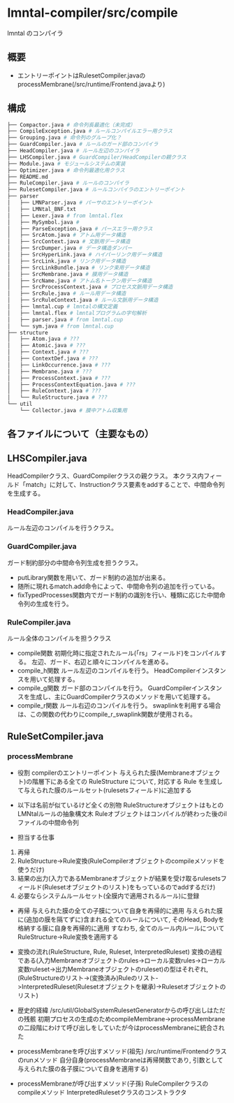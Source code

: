 # lmntal-compiler/src/compile

lmntal のコンパイラ

## 概要

- エントリーポイントはRulesetCompiler.javaのprocessMembrane(/src/runtime/Frontend.javaより)

## 構成

```sh
├── Compactor.java # 命令列長最適化（未完成）
├── CompileException.java # ルールコンパイルエラー用クラス
├── Grouping.java # 命令列のグループ化？
├── GuardCompiler.java # ルールのガード部のコンパイラ
├── HeadCompiler.java # ルール左辺のコンパイラ
├── LHSCompiler.java # GuardCompiler/HeadCompilerの親クラス
├── Module.java # モジュールシステムの実装
├── Optimizer.java # 命令列最適化用クラス
├── README.md
├── RuleCompiler.java # ルールのコンパイラ
├── RulesetCompiler.java # ルールコンパイラのエントリーポイント
├── parser
│   ├── LMNParser.java # パーサのエントリーポイント
│   ├── LMNtal_BNF.txt
│   ├── Lexer.java # from lmntal.flex
│   ├── MySymbol.java # 
│   ├── ParseException.java # パースエラー用クラス
│   ├── SrcAtom.java # アトム用データ構造
│   ├── SrcContext.java # 文脈用データ構造
│   ├── SrcDumper.java # データ構造ダンパー
│   ├── SrcHyperLink.java # ハイパーリンク用データ構造
│   ├── SrcLink.java # リンク用データ構造
│   ├── SrcLinkBundle.java # リンク束用データ構造
│   ├── SrcMembrane.java # 膜用データ構造
│   ├── SrcName.java # アトム名トークン用データ構造
│   ├── SrcProcessContext.java # プロセス文脈用データ構造
│   ├── SrcRule.java # ルール用データ構造
│   ├── SrcRuleContext.java # ルール文脈用データ構造
│   ├── lmntal.cup # lmntalの構文定義
│   ├── lmntal.flex # lmntalプログラムの字句解析
│   ├── parser.java # from lmntal.cup
│   └── sym.java # from lmntal.cup
├── structure
│   ├── Atom.java # ???
│   ├── Atomic.java # ???
│   ├── Context.java # ???
│   ├── ContextDef.java # ???
│   ├── LinkOccurrence.java # ???
│   ├── Membrane.java # ???
│   ├── ProcessContext.java # ???
│   ├── ProcessContextEquation.java # ???
│   ├── RuleContext.java # ???
│   └── RuleStructure.java # ???
└── util
    └── Collector.java # 膜中アトム収集用
```

## 各ファイルについて（主要なもの）

## LHSCompiler.java
HeadCompilerクラス、GuardCompilerクラスの親クラス。
本クラス内フィールド「match」に対して、Instructionクラス要素をaddすることで、中間命令列を生成する。

### HeadCompiler.java
ルール左辺のコンパイルを行うクラス。

### GuardCompiler.java
ガード制約部分の中間命令列生成を担うクラス。

- putLibrary関数を用いて、ガード制約の追加が出来る。
- 随所に現れるmatch.add命令によって、中間命令列の追加を行っている。
- fixTypedProcesses関数内でガード制約の識別を行い、種類に応じた中間命令列の生成を行う。

### RuleCompiler.java
ルール全体のコンパイルを担うクラス

- compile関数
初期化時に指定されたルール(「rs」フィールド)をコンパイルする。
左辺、ガード、右辺と順々にコンパイルを進める。
- compile_h関数
ルール左辺のコンパイルを行う。
HeadCompilerインスタンスを用いて処理する。
- compile_g関数
ガード部のコンパイルを行う。
GuardCompilerインスタンスを生成し、主にGuardCompilerクラスのメソッドを用いて処理する。
- compile_r関数
ルール右辺のコンパイルを行う。
swaplinkを利用する場合は、この関数の代わりにcompile_r_swaplink関数が使用される。

## RuleSetCompiler.java
### processMembrane
- 役割
compilerのエントリーポイント
与えられた膜(Membraneオブジェクト)の階層下にある全ての RuleStructure について, 対応する Rule を生成して与えられた膜のルールセット(rulesetsフィールド)に追加する

- 以下は名前が似ているけど全くの別物
RuleStructureオブジェクトはもとのLMNtalルールの抽象構文木
Ruleオブジェクトはコンパイルが終わった後のilファイルの中間命令列

- 担当する仕事
1. 再帰
2. RuleStructure->Rule変換(RuleCompilerオブジェクトのcompileメソッドを使うだけ)
3. 結果の出力(入力であるMembraneオブジェクトが結果を受け取るrulesetsフィールド(Rulesetオブジェクトのリスト)をもっているのでaddするだけ)
4. 必要ならシステムルールセット(全膜内で適用されるルール)に登録

- 再帰
与えられた膜の全ての子膜について自身を再帰的に適用
与えられた膜に(追加の膜を隔てずに)含まれる全てのルールについて, そのHead, Bodyを格納する膜に自身を再帰的に適用
すなわち, 全てのルール内ルールについてRuleStructure->Rule変換を適用する

- 変換の流れ(RuleStructure, Rule, Ruleset, InterpretedRuleset)
変換の過程である(入力Membraneオブジェクトのrules->ローカル変数rules->ローカル変数ruleset->出力Membraneオブジェクトのruleset)の型はそれぞれ, 
(RuleStructureのリスト->(変換済み)Ruleのリスト->InterpretedRuleset(Rulesetオブジェクトを継承)->Rulesetオブジェクトのリスト)

- 歴史的経緯
/src/util/GlobalSystemRulesetGeneratorからの呼び出しはただの残骸
初期プロセスの生成のためcompileMembrane->processMembraneの二段階にわけて呼び出しをしていたが今はprocessMembraneに統合された

- processMembraneを呼び出すメソッド(祖先)
/src/runtime/Frontendクラスのrunメソッド
自分自身(processMembraneは再帰関数であり, 引数として与えられた膜の各子膜について自身を適用する)

- processMembraneが呼び出すメソッド(子孫)
RuleCompilerクラスのcompileメソッド
InterpretedRulesetクラスのコンストラクタ
